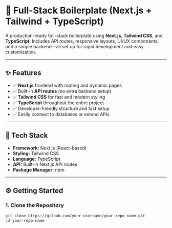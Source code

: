 # 🚀 Full-Stack Boilerplate (Next.js + Tailwind + TypeScript)

A production-ready full-stack boilerplate using **Next.js**, **Tailwind CSS**, and **TypeScript**. Includes API routes, responsive layouts, UI/UX components, and a simple backend—all set up for rapid development and easy customization.

---

## ✨ Features

- ✅ **Next.js** frontend with routing and dynamic pages
- ✅ Built-in **API routes** (no extra backend setup)
- ✅ **Tailwind CSS** for fast and modern styling
- ✅ **TypeScript** throughout the entire project
- ✅ Developer-friendly structure and fast setup
- ✅ Easily connect to databases or extend APIs

---

## 🧱 Tech Stack

- **Framework:** Next.js (React-based)
- **Styling:** Tailwind CSS
- **Language:** TypeScript
- **API:** Built-in Next.js API routes
- **Package Manager:** npm

---

## ⚙️ Getting Started

### 1. Clone the Repository

```bash
git clone https://github.com/your-username/your-repo-name.git
cd your-repo-name
